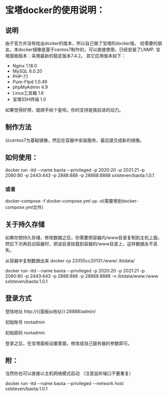 宝塔docker的使用说明：
===================

说明
-----

由于官方并没有给出docker的版本，所以自己做了宝塔的docker版， 给需要的朋友。本docker镜像是基于centos7制作的，可以直接使用，已经安装了LNMP. 宝塔面板版本：采用最新的稳定版本7.4.2。
其它应用版本如下： 
* Nginx 1.18.0
* MySQL 8.0.20
* PHP-7.1
* Pure-Ftpd 1.0.49
* phpMyAdmin 4.9
* Linux工具箱 1.6
* 宝塔SSH终端 1.0

如果觉得好用，就顺手给个星呗。你的支持是我前进的动力。


 制作方法
 ----------
 
 以centos7为基础镜像，然后在容器中安装服务，最后提交成新的镜像。


如何使用：
----------
docker run -itd --name baota --privileged -p 2020:20 -p 2021:21 -p 2080:80 -p 2443:443 -p 2888:888 -p 28888:8888  sxlsteven/baota:1.0.1


### 或者


docker-compose -f docker-compose.yml  up -d(需要用到docker-compose.yml文件)


关于持久存储
----------

如果你想持久存储，修改数据之后，你需要把容器内/www目录复制到主机上面，然后下次再启动容器时，把该目录挂载到容器的/www目录上，这样数据永不丢失。

从容器中复制数据出来
docker cp 23355cc20131:/www/ /btdata/

docker run -itd --name baota --privileged -p 2020:20 -p 2021:21 -p 2080:80 -p 2443:443 -p 2888:888 -p 28888:8888 -v /btdata/www:/www sxlsteven/baota:1.0.1



登录方式
----------

登陆地址 http://{{面板ip地址}}:28888/admin/

初始账号 rootadmin

初始密码 rootadmin

登录之后，在宝塔面板设置里面，修改成自己服务器的参数即可。


附：
----------

当然你也可以直接以主机网络模式启动 （注意监听端口不要重复）

docker run -itd --name baota --privileged --network host sxlsteven/baota:1.0.1

